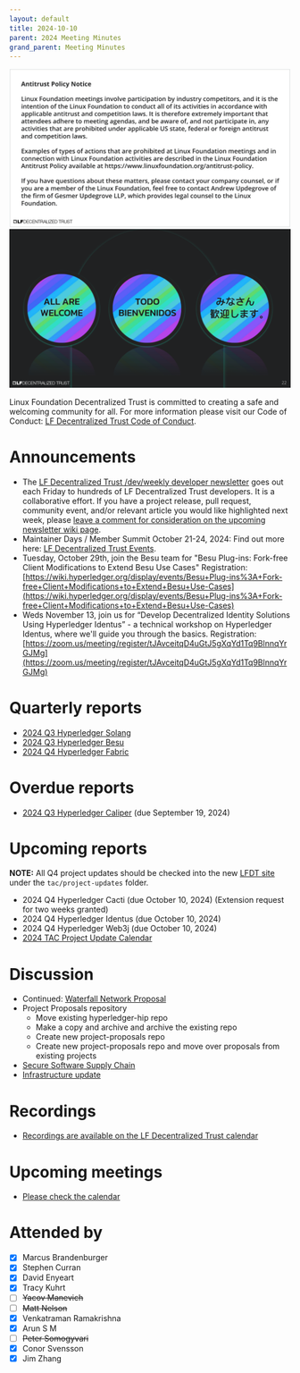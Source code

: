 ```yaml
---
layout: default
title: 2024-10-10
parent: 2024 Meeting Minutes
grand_parent: Meeting Minutes
---
```


![Antitrust Policy Notice](../images/antitrust-policy-notice.png "Antitrust Policy Notice")
![All are Welcome in the LF Decentralized Trust Community](../images/all-are-welcome.png "All are Welcome in the LF Decentralized Trust Community")

Linux Foundation Decentralized Trust is committed to creating a safe and welcoming community for all. For more information please visit our Code of Conduct: [LF Decentralized Trust Code of Conduct](../../governing-documents/code-of-conduct).

# Announcements
- The [LF Decentralized Trust /dev/weekly developer newsletter](https://wiki.hyperledger.org/pages/viewpage.action?pageId=39618905) goes out each Friday to hundreds of LF Decentralized Trust developers. It is a collaborative effort. If you have a project release, pull request, community event, and/or relevant article you would like highlighted next week, please [leave a comment for consideration on the upcoming newsletter wiki page](https://wiki.hyperledger.org/display/DR/2024).
- Maintainer Days / Member Summit October 21-24, 2024: Find out more here: [LF Decentralized Trust Events](https://www.lfdecentralizedtrust.org/events/hyperledger-foundation-lf-decentralized-trust-member-summit?hsLang=en).
- Tuesday, October 29th, join the Besu team for "Besu Plug-ins: Fork-free Client Modifications to Extend Besu Use Cases"
Registration: [https://wiki.hyperledger.org/display/events/Besu+Plug-ins%3A+Fork-free+Client+Modifications+to+Extend+Besu+Use-Cases](https://wiki.hyperledger.org/display/events/Besu+Plug-ins%3A+Fork-free+Client+Modifications+to+Extend+Besu+Use-Cases)
-  Weds November 13, join us for “Develop Decentralized Identity Solutions Using Hyperledger Identus” - a technical workshop on Hyperledger Identus, where we'll guide you through the basics. Registration: [https://zoom.us/meeting/register/tJAvceitqD4uGtJ5gXqYd1Tq9BlnnqYrGJMg](https://zoom.us/meeting/register/tJAvceitqD4uGtJ5gXqYd1Tq9BlnnqYrGJMg)

# Quarterly reports
- [2024 Q3 Hyperledger Solang](https://github.com/hyperledger/toc/pull/305)
- [2024 Q3 Hyperledger Besu](https://github.com/hyperledger/toc/pull/306)
- [2024 Q4 Hyperledger Fabric](https://github.com/LF-Decentralized-Trust/governance/pull/43)

# Overdue reports
- [2024 Q3 Hyperledger Caliper](https://github.com/hyperledger/toc/pull/307) (due September 19, 2024)

# Upcoming reports

**NOTE:** All Q4 project updates should be checked into the new [LFDT site](https://github.com/lf-decentralized-trust/governance) under the `tac/project-updates` folder.

- 2024 Q4 Hyperledger Cacti (due October 10, 2024) (Extension request for two weeks granted)
- 2024 Q4 Hyperledger Identus (due October 10, 2024)
- 2024 Q4 Hyperledger Web3j (due October 10, 2024)
- [2024 TAC Project Update Calendar](../../project-updates/2024/2024-schedule)

# Discussion
- Continued: [Waterfall Network Proposal](https://github.com/hyperledger/hyperledger-hip/pull/21)
- Project Proposals repository
    - Move existing hyperledger-hip repo
    - Make a copy and archive and archive the existing repo
    - Create new project-proposals repo
    - Create new project-proposals repo and move over proposals from existing projects
- [Secure Software Supply Chain](https://github.com/LF-Decentralized-Trust/governance/pull/26)
- [Infrastructure update](https://docs.google.com/presentation/d/1vqR503k0SqIhW739wXCJcIifKuy5qbC59LwPs3oI7GE/edit?usp=sharing)

# Recordings
- [Recordings are available on the LF Decentralized Trust calendar](https://zoom-lfx.platform.linuxfoundation.org/meetings/lf-decentralized-trust)

# Upcoming meetings
- [Please check the calendar](https://zoom-lfx.platform.linuxfoundation.org/meetings/lf-decentralized-trust)

# Attended by

- [x] Marcus Brandenburger
- [x] Stephen Curran
- [x] David Enyeart
- [x] Tracy Kuhrt
- [ ] ~~Yacov Manevich~~
- [ ] ~~Matt Nelson~~
- [x] Venkatraman Ramakrishna
- [x] Arun S M
- [ ] ~~Peter Somogyvari~~
- [x] Conor Svensson
- [x] Jim Zhang
